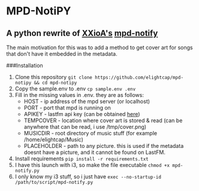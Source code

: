 # MPD-NotiPY

## A python rewrite of [XXioA's](https://github.com/XXiaoA) [mpd-notify](https://github.com/XXiaoA/dotfiles/blob/main/scripts/mpd-notify)

The main motivation for this was to add a method to get cover art for songs that don't have it embedded in the metadata.

###Installation

1. Clone this repository `git clone https://github.com/elightcap/mpd-notipy && cd mpd-notipy`
2. Copy the sample.env to .env `cp sample.env .env`
3. Fill in the missing values in .env. they are as follows:
    - HOST - ip address of the mpd server (or localhost)
    - PORT - port that mpd is running on
    - APIKEY - lastfm api key (can be obtained [here](https://www.last.fm/login?next=%2Fapi%2Faccount%2Fcreate%3F_pjax%3D%2523content))
    - TEMPCOVER - location where cover art is stored & read (can be anywhere that can be read, i use /tmp/cover.png)
    - MUSICDIR - root directory of music stuff (for example /home/elightcap/Music)
    - PLACEHOLDER - path to any picture. this is used if the metadata doesnt have a picture, and it cannot be found on LastFM.
4. Install requirements `pip install -r requirements.txt`
5. I have this launch with i3, so make the file executable `chmod +x mpd-notify.py`
6. I only know my i3 stuff, so i just have `exec --no-startup-id /path/to/script/mpd-notify.py`
